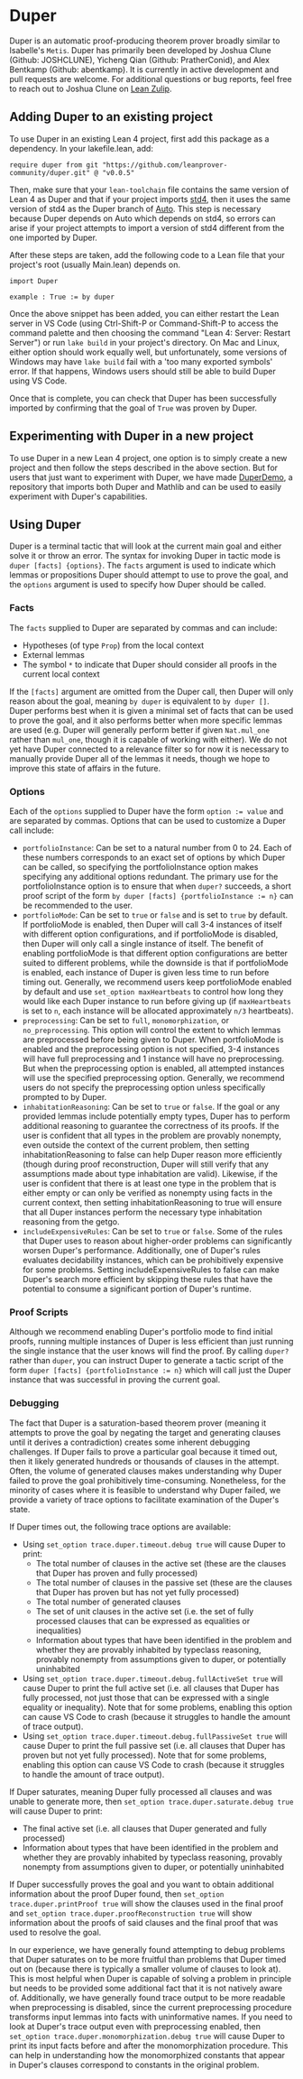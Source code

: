 # Duper

Duper is an automatic proof-producing theorem prover broadly similar to Isabelle's `Metis`. Duper has primarily been developed by Joshua Clune (Github: JOSHCLUNE), Yicheng Qian (Github: PratherConid), and Alex Bentkamp (Github: abentkamp). It is currently in active development and pull requests are welcome. For additional questions or bug reports, feel free to reach out to Joshua Clune on [Lean Zulip](https://leanprover.zulipchat.com).

## Adding Duper to an existing project

To use Duper in an existing Lean 4 project, first add this package as a dependency. In your lakefile.lean, add:

```lean
require duper from git "https://github.com/leanprover-community/duper.git" @ "v0.0.5"
```

Then, make sure that your `lean-toolchain` file contains the same version of Lean 4 as Duper and that if your project imports [std4](https://github.com/leanprover/std4.git), then it uses the same version of std4 as the Duper branch of [Auto](https://github.com/leanprover-community/lean-auto.git). This step is necessary because Duper depends on Auto which depends on std4, so errors can arise if your project attempts to import a version of std4 different from the one imported by Duper.

After these steps are taken, add the following code to a Lean file that your project's root (usually Main.lean) depends on.
```lean
import Duper

example : True := by duper
```

Once the above snippet has been added, you can either restart the Lean server in VS Code (using Ctrl-Shift-P or Command-Shift-P to access the command palette and then choosing the command "Lean 4: Server: Restart Server") or run `lake build` in your project's directory. On Mac and Linux, either option should work equally well, but unfortunately, some versions of Windows may have `lake build` fail with a 'too many exported symbols' error. If that happens, Windows users should still be able to build Duper using VS Code.

Once that is complete, you can check that Duper has been successfully imported by confirming that the goal of `True` was proven by Duper.

## Experimenting with Duper in a new project

To use Duper in a new Lean 4 project, one option is to simply create a new project and then follow the steps described in the above section. But for users that just want to experiment with Duper, we have made [DuperDemo](https://github.com/JOSHCLUNE/DuperDemo), a repository that imports both Duper and Mathlib and can be used to easily experiment with Duper's capabilities.

## Using Duper

Duper is a terminal tactic that will look at the current main goal and either solve it or throw an error. The syntax for invoking Duper in tactic mode is `duper [facts] {options}`. The `facts` argument is used to indicate which lemmas or propositions Duper should attempt to use to prove the goal, and the `options` argument is used to specify how Duper should be called.

### Facts

The `facts` supplied to Duper are separated by commas and can include:
- Hypotheses (of type `Prop`) from the local context
- External lemmas
- The symbol `*` to indicate that Duper should consider all proofs in the current local context

If the `[facts]` argument are omitted from the Duper call, then Duper will only reason about the goal, meaning `by duper` is equivalent to `by duper []`. Duper performs best when it is given a minimal set of facts that can be used to prove the goal, and it also performs better when more specific lemmas are used (e.g. Duper will generally perform better if given `Nat.mul_one` rather than `mul_one`, though it is capable of working with either). We do not yet have Duper connected to a relevance filter so for now it is necessary to manually provide Duper all of the lemmas it needs, though we hope to improve this state of affairs in the future.

### Options

Each of the `options` supplied to Duper have the form `option := value` and are separated by commas. Options that can be used to customize a Duper call include:
- `portfolioInstance`: Can be set to a natural number from 0 to 24. Each of these numbers corresponds to an exact set of options by which Duper can be called, so specifying the portfolioInstance option makes specifying any additional options redundant. The primary use for the portfolioInstance option is to ensure that when `duper?` succeeds, a short proof script of the form `by duper [facts] {portfolioInstance := n}` can be recommended to the user.
- `portfolioMode`: Can be set to `true` or `false` and is set to `true` by default. If portfolioMode is enabled, then Duper will call 3-4 instances of itself with different option configurations, and if portfolioMode is disabled, then Duper will only call a single instance of itself. The benefit of enabling portfolioMode is that different option configurations are better suited to different problems, while the downside is that if portfolioMode is enabled, each instance of Duper is given less time to run before timing out. Generally, we recommend users keep portfolioMode enabled by default and use `set_option maxHeartbeats` to control how long they would like each Duper instance to run before giving up (if `maxHeartbeats` is set to `n`, each instance will be allocated approximately `n/3` heartbeats).
- `preprocessing`: Can be set to `full`, `monomorphization`, or `no_preprocessing`. This option will control the extent to which lemmas are preprocessed before being given to Duper. When portfolioMode is enabled and the preprocessing option is not specified, 3-4 instances will have full preprocessing and 1 instance will have no preprocessing. But when the preprocessing option is enabled, all attempted instances will use the specified preprocessing option. Generally, we recommend users do not specify the preprocessing option unless specifically prompted to by Duper.
- `inhabitationReasoning`: Can be set to `true` or `false`. If the goal or any provided lemmas include potentially empty types, Duper has to perform additional reasoning to guarantee the correctness of its proofs. If the user is confident that all types in the problem are provably nonempty, even outside the context of the current problem, then setting inhabitationReasoning to false can help Duper reason more efficiently (though during proof reconstruction, Duper will still verify that any assumptions made about type inhabitation are valid). Likewise, if the user is confident that there is at least one type in the problem that is either empty or can only be verified as nonempty using facts in the current context, then setting inhabitationReasoning to true will ensure that all Duper instances perform the necessary type inhabitation reasoning from the getgo.
- `includeExpensiveRules`: Can be set to `true` or `false`. Some of the rules that Duper uses to reason about higher-order problems can significantly worsen Duper's performance. Additionally, one of Duper's rules evaluates decidability instances, which can be prohibitively expensive for some problems. Setting includeExpensiveRules to false can make Duper's search more efficient by skipping these rules that have the potential to consume a significant portion of Duper's runtime.

### Proof Scripts

Although we recommend enabling Duper's portfolio mode to find initial proofs, running multiple instances of Duper is less efficient than just running the single instance that the user knows will find the proof. By calling `duper?` rather than `duper`, you can instruct Duper to generate a tactic script of the form `duper [facts] {portfolioInstance := n}` which will call just the Duper instance that was successful in proving the current goal.

### Debugging

The fact that Duper is a saturation-based theorem prover (meaning it attempts to prove the goal by negating the target and generating clauses until it derives a contradiction) creates some inherent debugging challenges. If Duper fails to prove a particular goal because it timed out, then it likely generated hundreds or thousands of clauses in the attempt. Often, the volume of generated clauses makes understanding why Duper failed to prove the goal prohibitively time-consuming. Nonetheless, for the minority of cases where it is feasible to understand why Duper failed, we provide a variety of trace options to facilitate examination of the Duper's state.

If Duper times out, the following trace options are available:
- Using `set_option trace.duper.timeout.debug true` will cause Duper to print:
    - The total number of clauses in the active set (these are the clauses that Duper has proven and fully processed)
    - The total number of clauses in the passive set (these are the clauses that Duper has proven but has not yet fully processed)
    - The total number of generated clauses
    - The set of unit clauses in the active set (i.e. the set of fully processed clauses that can be expressed as equalities or inequalities)
    - Information about types that have been identified in the problem and whether they are provably inhabited by typeclass reasoning, provably nonempty from assumptions given to duper, or potentially uninhabited
- Using `set_option trace.duper.timeout.debug.fullActiveSet true` will cause Duper to print the full active set (i.e. all clauses that Duper has fully processed, not just those that can be expressed with a single equality or inequality). Note that for some problems, enabling this option can cause VS Code to crash (because it struggles to handle the amount of trace output).
- Using `set_option trace.duper.timeout.debug.fullPassiveSet true` will cause Duper to print the full passive set (i.e. all clauses that Duper has proven but not yet fully processed). Note that for some problems, enabling this option can cause VS Code to crash (because it struggles to handle the amount of trace output).

If Duper saturates, meaning Duper fully processed all clauses and was unable to generate more, then `set_option trace.duper.saturate.debug true` will cause Duper to print:
- The final active set (i.e. all clauses that Duper generated and fully processed)
- Information about types that have been identified in the problem and whether they are provably inhabited by typeclass reasoning, provably nonempty from assumptions given to duper, or potentially uninhabited

If Duper successfully proves the goal and you want to obtain additional information about the proof Duper found, then `set_option trace.duper.printProof true` will show the clauses used in the final proof and `set_option trace.duper.proofReconstruction true` will show information about the proofs of said clauses and the final proof that was used to resolve the goal.

In our experience, we have generally found attempting to debug problems that Duper saturates on to be more fruitful than problems that Duper timed out on (because there is typically a smaller volume of clauses to look at). This is most helpful when Duper is capable of solving a problem in principle but needs to be provided some additional fact that it is not natively aware of. Additionally, we have generally found trace output to be more readable when preprocessing is disabled, since the current preprocessing procedure transforms input lemmas into facts with uninformative names. If you need to look at Duper's trace output even with preprocessing enabled, then `set_option trace.duper.monomorphization.debug true` will cause Duper to print its input facts before and after the monomorphization procedure. This can help in understanding how the monomorphized constants that appear in Duper's clauses correspond to constants in the original problem.